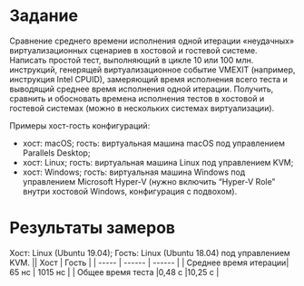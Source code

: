 # Задание
Сравнение среднего времени исполнения одной итерации «неудачных» виртуализационных сценариев в хостовой и гостевой системе.
Написать простой тест, выполняющий в цикле 10 или 100 млн. инструкций, генерящей виртуализационное событие VMEXIT (например, инструкция Intel CPUID), замеряющий время исполнения всего теста и выводящий среднее время исполнения одной итерации. Получить, сравнить и обосновать времена исполнения тестов в хостовой и гостевой системах (можно в нескольких системах виртуализации).

Примеры хост-гость конфигураций:
- хост: macOS; гость: виртуальная машина macOS под управлением Parallels Desktop;
- хост: Linux; гость: виртуальная машина Linux под управлением KVM;
- хост: Windows; гость: виртуальная машина Windows под управлением Microsoft Hyper-V (нужно включить “Hyper-V Role” внутри хостовой Windows, конфигурация с подвохом).

# Результаты замеров
Хост: Linux (Ubuntu 19.04); 
Гость: Linux (Ubuntu 18.04) под управлением KVM.
|| Хост | Гость |
| ----- | ------ | ------ |
| Среднее время итерации| 65 нс | 1015 нс |
| Общее время теста |0,48 с |10,25 с |



